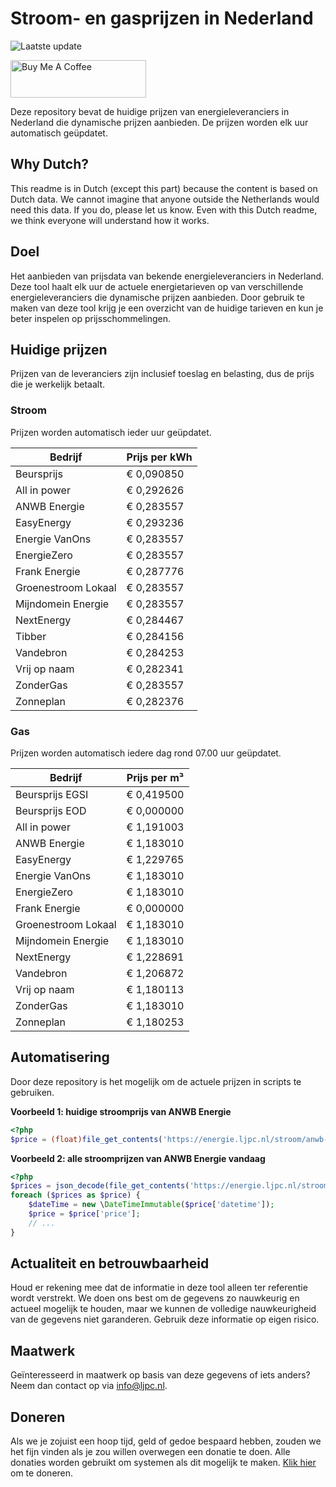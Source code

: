 # Stroom- en gasprijzen in Nederland

![Laatste update](https://img.shields.io/badge/laatste%20update-2023--12--05%2000%3A00%20CET-brightgreen)

<a href="https://www.buymeacoffee.com/Lars-" target="_blank"><img src="https://cdn.buymeacoffee.com/buttons/v2/default-orange.png" alt="Buy Me A Coffee" height="60" style="height: 60px !important;width: 217px !important;" ></a>

Deze repository bevat de huidige prijzen van energieleveranciers in Nederland die dynamische prijzen aanbieden. De prijzen worden elk uur automatisch geüpdatet.

## Why Dutch?

This readme is in Dutch (except this part) because the content is based on Dutch data. We cannot imagine that anyone outside the Netherlands would need this data. If you do, please let us know. Even with this Dutch readme, we think
everyone will understand how it works.

## Doel

Het aanbieden van prijsdata van bekende energieleveranciers in Nederland. Deze tool haalt elk uur de actuele energietarieven op van verschillende energieleveranciers die dynamische prijzen aanbieden. Door gebruik te maken van deze tool
krijg je een overzicht van de huidige tarieven en kun je beter inspelen op prijsschommelingen.

## Huidige prijzen

Prijzen van de leveranciers zijn inclusief toeslag en belasting, dus de prijs die je werkelijk betaalt.

### Stroom

Prijzen worden automatisch ieder uur geüpdatet.

 Bedrijf | Prijs per kWh 
---------|---------------
Beursprijs | € 0,090850
All in power | € 0,292626
ANWB Energie | € 0,283557
EasyEnergy | € 0,293236
Energie VanOns | € 0,283557
EnergieZero | € 0,283557
Frank Energie | € 0,287776
Groenestroom Lokaal | € 0,283557
Mijndomein Energie | € 0,283557
NextEnergy | € 0,284467
Tibber | € 0,284156
Vandebron | € 0,284253
Vrij op naam | € 0,282341
ZonderGas | € 0,283557
Zonneplan | € 0,282376


### Gas

Prijzen worden automatisch iedere dag rond 07.00 uur geüpdatet.

 Bedrijf | Prijs per m³ 
---------|--------------
Beursprijs EGSI | € 0,419500
Beursprijs EOD | € 0,000000
All in power | € 1,191003
ANWB Energie | € 1,183010
EasyEnergy | € 1,229765
Energie VanOns | € 1,183010
EnergieZero | € 1,183010
Frank Energie | € 0,000000
Groenestroom Lokaal | € 1,183010
Mijndomein Energie | € 1,183010
NextEnergy | € 1,228691
Vandebron | € 1,206872
Vrij op naam | € 1,180113
ZonderGas | € 1,183010
Zonneplan | € 1,180253


## Automatisering

Door deze repository is het mogelijk om de actuele prijzen in scripts te gebruiken.

**Voorbeeld 1: huidige stroomprijs van ANWB Energie**

```php
<?php
$price = (float)file_get_contents('https://energie.ljpc.nl/stroom/anwb-energie-nu.txt');

```

**Voorbeeld 2: alle stroomprijzen van ANWB Energie vandaag**

```php
<?php
$prices = json_decode(file_get_contents('https://energie.ljpc.nl/stroom/all-in-power-vandaag.json'),true);
foreach ($prices as $price) {
    $dateTime = new \DateTimeImmutable($price['datetime']);
    $price = $price['price'];
    // ...
}
```

## Actualiteit en betrouwbaarheid

Houd er rekening mee dat de informatie in deze tool alleen ter referentie wordt verstrekt. We doen ons best om de gegevens zo nauwkeurig en actueel mogelijk te houden, maar we kunnen de volledige nauwkeurigheid van de gegevens niet
garanderen. Gebruik deze informatie op eigen risico.

## Maatwerk

Geïnteresseerd in maatwerk op basis van deze gegevens of iets anders? Neem dan contact op
via [info@ljpc.nl](mailto:info@ljpc.nl?subject=Energie%20prijzen).

## Doneren

Als we je zojuist een hoop tijd, geld of gedoe bespaard hebben, zouden we het fijn vinden als je zou willen overwegen een
donatie te doen. Alle donaties worden gebruikt om systemen als dit mogelijk te
maken. [Klik hier](https://www.buymeacoffee.com/Lars-) om te doneren.
